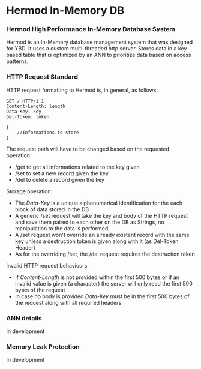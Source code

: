# Hermod In-Memory DB

### Hermod High Performance In-Memory Database System

Hermod is an In-Memory database management system that was designed for YBD. It uses a custom multi-threaded http server. Stores data in a key-based table that is optimized by an ANN to prioritize data based on access patterns.

### HTTP Request Standard

HTTP request formatting to Hermod is, in general, as follows:  
```
GET / HTTP/1.1
Content-Length: length
Data-Key: key
Del-Token: token

{
    //Informations to store
}
```
The request path will have to be changed based on the requested operation:  
- /get to get all informations related to the key given
- /set to set a new record given the key
- /del to delete a record given the key

Storage operation:  
- The *Data-Key* is a unique alphanumerical identification for the each block of data stored in the DB
- A generic /set request will take the key and body of the HTTP request and save them paired to each other on the DB as Strings, no manipulation to the data is performed
- A /set request won't override an already existent record with the same key unless a destruction token is given along with it (as Del-Token Header)
- As for the overriding /set, the /del request requires the destruction token

Invalid HTTP request behaviours:  
- If *Content-Length* is not provided within the first 500 bytes or if an invalid value is given (a character) the server will only read the first 500 bytes of the request
- In case no body is provided *Data-Key* must be in the first 500 bytes of the request along with all required headers

### ANN details

In development

### Memory Leak Protection

In development